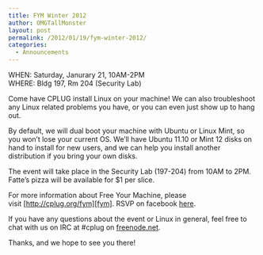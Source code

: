 ```yaml
---
title: FYM Winter 2012
author: OMGTallMonster
layout: post
permalink: /2012/01/19/fym-winter-2012/
categories:
  - Announcements
---
```

WHEN: Saturday, Janurary 21, 10AM-2PM  
WHERE: Bldg 197, Rm 204 (Security Lab)

Come have CPLUG install Linux on your machine! We can also troubleshoot any Linux related problems you have, or you can even just show up to hang out.

By default, we will dual boot your machine with Ubuntu or Linux Mint, so you won’t lose your current OS. We’ll have Ubuntu 11.10 or Mint 12 disks on hand to install for new users, and we can help you install another distribution if you bring your own disks.

The event will take place in the Security Lab (197-204) from 10AM to 2PM. Fatte’s pizza will be available for $1 per slice.

For more information about Free Your Machine, please visit [http://cplug.org/fym][fym]. RSVP on facebook [here][1].

If you have any questions about the event or Linux in general, feel free to chat with us on IRC at #cplug on <a title="freenode.net" href="http://webchat.freenode.net/?channels=cplug" target="_blank">freenode.net</a>.

Thanks, and we hope to see you there!

 [fym]: /fym/
 [1]: http://www.facebook.com/events/352874958056968/ "here"

